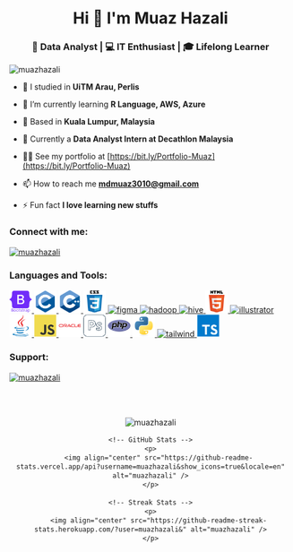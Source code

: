 <h1 align="center">Hi 👋 I'm Muaz Hazali</h1>
<h3 align="center">🚀 Data Analyst | 💻 IT Enthusiast | 🎓 Lifelong Learner</h3>

<p align="left"> <img src="https://komarev.com/ghpvc/?username=muazhazali&label=Profile%20views&color=0e75b6&style=flat" alt="muazhazali" /> </p>

- 🔭 I studied in **UiTM Arau, Perlis**

- 🌱 I’m currently learning **R Language, AWS, Azure**

- 📍 Based in **Kuala Lumpur, Malaysia**

- 🤝 Currently a **Data Analyst Intern at Decathlon Malaysia**

- 👨‍💻 See my portfolio at [https://bit.ly/Portfolio-Muaz](https://bit.ly/Portfolio-Muaz)

- 📫 How to reach me **mdmuaz3010@gmail.com**

- ⚡ Fun fact **I love learning new stuffs**

<h3 align="left">Connect with me:</h3>
<p align="left">
<a href="https://linkedin.com/in/muazhazali" target="blank"><img align="center" src="https://raw.githubusercontent.com/rahuldkjain/github-profile-readme-generator/master/src/images/icons/Social/linked-in-alt.svg" alt="muazhazali" height="30" width="40" /></a>
</p>

<h3 align="left">Languages and Tools:</h3>
<p align="left"> <a href="https://getbootstrap.com" target="_blank" rel="noreferrer"> <img src="https://raw.githubusercontent.com/devicons/devicon/master/icons/bootstrap/bootstrap-plain-wordmark.svg" alt="bootstrap" width="40" height="40"/> </a> <a href="https://www.cprogramming.com/" target="_blank" rel="noreferrer"> <img src="https://raw.githubusercontent.com/devicons/devicon/master/icons/c/c-original.svg" alt="c" width="40" height="40"/> </a> <a href="https://www.w3schools.com/cpp/" target="_blank" rel="noreferrer"> <img src="https://raw.githubusercontent.com/devicons/devicon/master/icons/cplusplus/cplusplus-original.svg" alt="cplusplus" width="40" height="40"/> </a> <a href="https://www.w3schools.com/css/" target="_blank" rel="noreferrer"> <img src="https://raw.githubusercontent.com/devicons/devicon/master/icons/css3/css3-original-wordmark.svg" alt="css3" width="40" height="40"/> </a> <a href="https://www.figma.com/" target="_blank" rel="noreferrer"> <img src="https://www.vectorlogo.zone/logos/figma/figma-icon.svg" alt="figma" width="40" height="40"/> </a> <a href="https://hadoop.apache.org/" target="_blank" rel="noreferrer"> <img src="https://www.vectorlogo.zone/logos/apache_hadoop/apache_hadoop-icon.svg" alt="hadoop" width="40" height="40"/> </a> <a href="https://hive.apache.org/" target="_blank" rel="noreferrer"> <img src="https://www.vectorlogo.zone/logos/apache_hive/apache_hive-icon.svg" alt="hive" width="40" height="40"/> </a> <a href="https://www.w3.org/html/" target="_blank" rel="noreferrer"> <img src="https://raw.githubusercontent.com/devicons/devicon/master/icons/html5/html5-original-wordmark.svg" alt="html5" width="40" height="40"/> </a> <a href="https://www.adobe.com/in/products/illustrator.html" target="_blank" rel="noreferrer"> <img src="https://www.vectorlogo.zone/logos/adobe_illustrator/adobe_illustrator-icon.svg" alt="illustrator" width="40" height="40"/> </a> <a href="https://www.java.com" target="_blank" rel="noreferrer"> <img src="https://raw.githubusercontent.com/devicons/devicon/master/icons/java/java-original.svg" alt="java" width="40" height="40"/> </a> <a href="https://developer.mozilla.org/en-US/docs/Web/JavaScript" target="_blank" rel="noreferrer"> <img src="https://raw.githubusercontent.com/devicons/devicon/master/icons/javascript/javascript-original.svg" alt="javascript" width="40" height="40"/> </a> <a href="https://www.oracle.com/" target="_blank" rel="noreferrer"> <img src="https://raw.githubusercontent.com/devicons/devicon/master/icons/oracle/oracle-original.svg" alt="oracle" width="40" height="40"/> </a> <a href="https://www.photoshop.com/en" target="_blank" rel="noreferrer"> <img src="https://raw.githubusercontent.com/devicons/devicon/master/icons/photoshop/photoshop-line.svg" alt="photoshop" width="40" height="40"/> </a> <a href="https://www.php.net" target="_blank" rel="noreferrer"> <img src="https://raw.githubusercontent.com/devicons/devicon/master/icons/php/php-original.svg" alt="php" width="40" height="40"/> </a> <a href="https://www.python.org" target="_blank" rel="noreferrer"> <img src="https://raw.githubusercontent.com/devicons/devicon/master/icons/python/python-original.svg" alt="python" width="40" height="40"/> </a> <a href="https://tailwindcss.com/" target="_blank" rel="noreferrer"> <img src="https://www.vectorlogo.zone/logos/tailwindcss/tailwindcss-icon.svg" alt="tailwind" width="40" height="40"/> </a> <a href="https://www.typescriptlang.org/" target="_blank" rel="noreferrer"> <img src="https://raw.githubusercontent.com/devicons/devicon/master/icons/typescript/typescript-original.svg" alt="typescript" width="40" height="40"/> </a> </p>

<h3 align="left">Support:</h3>
<p><a href="https://ko-fi.com/muazhazali"> 
    <img align="center" src="https://cdn.ko-fi.com/cdn/kofi3.png?v=3" height="50" width="210" alt="muazhazali" />
</a></p>
<br><br>

<!-- Start of Column Layout -->
<div align="center">
    <!-- Most Used Languages -->
    <p>
        <img align="center" src="https://github-readme-stats.vercel.app/api/top-langs?username=muazhazali&show_icons=true&locale=en&layout=compact" alt="muazhazali" />
    </p>

    <!-- GitHub Stats -->
    <p>
        <img align="center" src="https://github-readme-stats.vercel.app/api?username=muazhazali&show_icons=true&locale=en" alt="muazhazali" />
    </p>

    <!-- Streak Stats -->
    <p>
        <img align="center" src="https://github-readme-streak-stats.herokuapp.com/?user=muazhazali&" alt="muazhazali" />
    </p>
</div>

